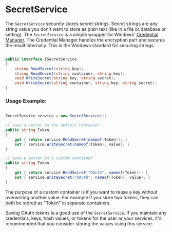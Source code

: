 # SecretService

The `SecretService` securely stores secret strings. Secret strings are any string value you don't want to store as plain text (like in a file or database or setting). The `SecretService` is a simple wrapper for Windows' [Credential Manager](https://msdn.microsoft.com/en-us/library/windows/desktop/aa374792(v=vs.85).aspx). The Credential Manager handles the encryption part and secures the result internally. This is the Windows standard for securing strings.

````csharp

public interface ISecretService
{
    string ReadSecret(string key);
    string ReadSecret(string container, string key);
    void WriteSecret(string key, string secret);
    void WriteSecret(string container, string key, string secret);
}

````


### Usage Example:

````csharp

SecretService service = new SecretService();

// save a secret in the default container
public string Token
{
    get { return service.ReadSecret(nameof(Token)); }
    set { service.WriteSecret(nameof(Token), value); }
}

// save a secret in a custom container
public string Token
{
    get { return service.ReadSecret("OAuth", nameof(Token)); }
    set { service.WriteSecret("OAuth", nameof(Token), value); }
}

````
The purpose of a custom container is if you want to reuse a key without overwriting another value. For example if you store two tokens, they can both be stored as "Token" in separate containers. 

Saving OAuth tokens is a good use of the `SecretService`. If you maintain any credentials, keys, hash values, or tokens for the user or your services, it's recommended that you consider storing the values using this service.